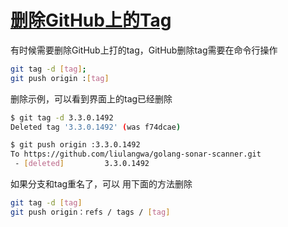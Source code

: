 # [删除GitHub上的Tag](https://blog.csdn.net/x356982611/article/details/93206444)

有时候需要删除GitHub上打的tag，GitHub删除tag需要在命令行操作

```bash
git tag -d [tag];
git push origin :[tag]
```

删除示例，可以看到界面上的tag已经删除

```bash
$ git tag -d 3.3.0.1492
Deleted tag '3.3.0.1492' (was f74dcae)

$ git push origin :3.3.0.1492
To https://github.com/liulangwa/golang-sonar-scanner.git
 - [deleted]         3.3.0.1492
```

如果分支和tag重名了，可以 用下面的方法删除

```bash
git tag -d [tag] 
git push origin：refs / tags / [tag]
```
